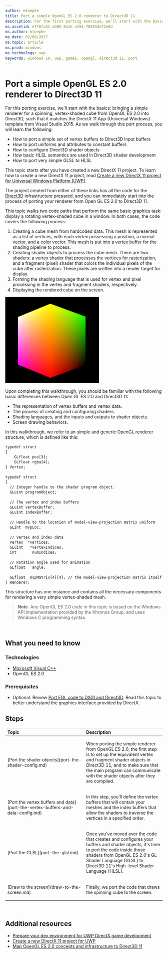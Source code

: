 ```yaml
---
author: mtoepke
title: Port a simple OpenGL ES 2.0 renderer to Direct3D 11
description: For the first porting exercise, we'll start with the basics-- bringing a simple renderer for a spinning, vertex-shaded cube from OpenGL ES 2.0 into Direct3D, such that it matches the DirectX 11 App (Universal Windows) template from Visual Studio 2015.
ms.assetid: e7f6fa41-ab05-8a1e-a154-704834e72e6d
ms.author: mtoepke
ms.date: 02/08/2017
ms.topic: article
ms.prod: windows
ms.technology: uwp
keywords: windows 10, uwp, games, opengl, direct3d 11, port
---
```


# Port a simple OpenGL ES 2.0 renderer to Direct3D 11



For this porting exercise, we'll start with the basics: bringing a simple renderer for a spinning, vertex-shaded cube from OpenGL ES 2.0 into Direct3D, such that it matches the DirectX 11 App (Universal Windows) template from Visual Studio 2015. As we walk through this port process, you will learn the following:

-   How to port a simple set of vertex buffers to Direct3D input buffers
-   How to port uniforms and attributes to constant buffers
-   How to configure Direct3D shader objects
-   How basic HLSL semantics are used in Direct3D shader development
-   How to port very simple GLSL to HLSL

This topic starts after you have created a new DirectX 11 project. To learn how to create a new DirectX 11 project, read [Create a new DirectX 11 project for Universal Windows Platform (UWP)](user-interface.md).

The project created from either of these links has all the code for the [Direct3D](https://msdn.microsoft.com/library/windows/desktop/ff476345) infrastructure prepared, and you can immediately start into the process of porting your renderer from Open GL ES 2.0 to Direct3D 11.

This topic walks two code paths that perform the same basic graphics task: display a rotating vertex-shaded cube in a window. In both cases, the code covers the following process:

1.  Creating a cube mesh from hardcoded data. This mesh is represented as a list of vertices, with each vertex possessing a position, a normal vector, and a color vector. This mesh is put into a vertex buffer for the shading pipeline to process.
2.  Creating shader objects to process the cube mesh. There are two shaders: a vertex shader that processes the vertices for rasterization, and a fragment (pixel) shader that colors the individual pixels of the cube after rasterization. These pixels are written into a render target for display.
3.  Forming the shading language that is used for vertex and pixel processing in the vertex and fragment shaders, respectively.
4.  Displaying the rendered cube on the screen.

![simple opengl cube](images/simple-opengl-cube.png)

Upon completing this walkthrough, you should be familiar with the following basic differences between Open GL ES 2.0 and Direct3D 11:

-   The representation of vertex buffers and vertex data.
-   The process of creating and configuring shaders.
-   Shading languages, and the inputs and outputs to shader objects.
-   Screen drawing behaviors.

In this walkthrough, we refer to an simple and generic OpenGL renderer structure, which is defined like this:

``` syntax
typedef struct 
{
    GLfloat pos[3];        
    GLfloat rgba[4];
} Vertex;

typedef struct
{
  // Integer handle to the shader program object.
  GLuint programObject;

  // The vertex and index buffers
  GLuint vertexBuffer;
  GLuint indexBuffer;

  // Handle to the location of model-view-projection matrix uniform
  GLint  mvpLoc; 
   
  // Vertex and index data
  Vertex  *vertices;
  GLuint   *vertexIndices;
  int       numIndices;

  // Rotation angle used for animation
  GLfloat   angle;

  GLfloat  mvpMatrix[4][4]; // the model-view-projection matrix itself
} Renderer;
```

This structure has one instance and contains all the necessary components for rendering a very simple vertex-shaded mesh.

> **Note**  Any OpenGL ES 2.0 code in this topic is based on the Windows API implementation provided by the Khronos Group, and uses Windows C programming syntax.

 

## What you need to know


### Technologies

-   [Microsoft Visual C++](http://msdn.microsoft.com/library/vstudio/60k1461a.aspx)
-   OpenGL ES 2.0

### Prerequisites

-   Optional. Review [Port EGL code to DXGI and Direct3D](moving-from-egl-to-dxgi.md). Read this topic to better understand the graphics interface provided by DirectX.

## <span id="keylinks_steps_heading"></span>Steps


<table>
<colgroup>
<col width="50%" />
<col width="50%" />
</colgroup>
<thead>
<tr class="header">
<th align="left">Topic</th>
<th align="left">Description</th>
</tr>
</thead>
<tbody>
<tr class="odd">
<td align="left"><p>[Port the shader objects](port-the-shader-config.md)</p></td>
<td align="left"><p>When porting the simple renderer from OpenGL ES 2.0, the first step is to set up the equivalent vertex and fragment shader objects in Direct3D 11, and to make sure that the main program can communicate with the shader objects after they are compiled.</p></td>
</tr>
<tr class="even">
<td align="left"><p>[Port the vertex buffers and data](port-the-vertex-buffers-and-data-config.md)</p></td>
<td align="left"><p>In this step, you'll define the vertex buffers that will contain your meshes and the index buffers that allow the shaders to traverse the vertices in a specified order.</p></td>
</tr>
<tr class="odd">
<td align="left"><p>[Port the GLSL](port-the-glsl.md)</p></td>
<td align="left"><p>Once you've moved over the code that creates and configures your buffers and shader objects, it's time to port the code inside those shaders from OpenGL ES 2.0's GL Shader Language (GLSL) to Direct3D 11's High-level Shader Language (HLSL).</p></td>
</tr>
<tr class="even">
<td align="left"><p>[Draw to the screen](draw-to-the-screen.md)</p></td>
<td align="left"><p>Finally, we port the code that draws the spinning cube to the screen.</p></td>
</tr>
</tbody>
</table>

 

## <span id="additional_resources"></span>Additional resources


-   [Prepare your dev environment for UWP DirectX game development](prepare-your-dev-environment-for-windows-store-directx-game-development.md)
-   [Create a new DirectX 11 project for UWP](user-interface.md)
-   [Map OpenGL ES 2.0 concepts and infrastructure to Direct3D 11](map-concepts-and-infrastructure.md)

 

 





